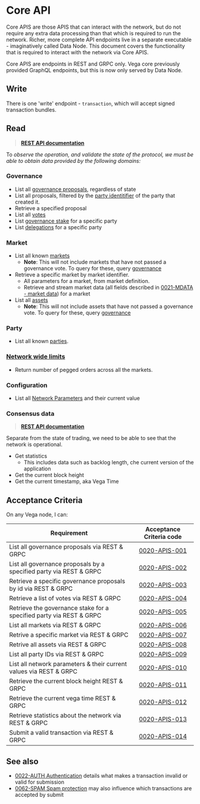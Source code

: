 # Core API

Core APIS are those APIS that can interact with the network, but do not require any extra data processing than that which is required to run the network. Richer, more complete API endpoints live in a separate executable - imaginatively called Data Node. This document covers the functionality that is required to interact with the network via Core APIS.

Core APIS are endpoints in REST and GRPC only. Vega core previously provided GraphQL endpoints, but this is now only served by Data Node.

## Write

There is one 'write' endpoint - `transaction`, which will accept signed transaction bundles.

## Read

> **[REST API documentation](https://docs.vega.xyz/testnet/api/rest/core/core-service-submit-transaction)** 

To *observe the operation, and validate the state of the protocol, we must be able to obtain data provided by the following domains:*

### Governance

- List all [governance proposals](./0028-GOVE-governance.md), regardless of state
- List all proposals, filtered by the [party identitifier](./0016-PART-party.md) of the party that created it. 
- Retrieve a specified proposal
- List all [votes](./0027-GOVE-governance.md#voting-for-a-proposal)
- List [governance stake](./0059-STKG-simple_staking_and_delegating.md) for a specific party
- List [delegations](./0059-STKG-simple_staking_and_delegating.md) for a specific party
 
### Market

- List all known [markets](./0001-MKTF-market_framework.md)
  - **Note**: This will not include markets that have not passed a governance vote. To query for these, query [governance](#governance)
- Retrieve a specific market by market identifier.
  - All parameters for a market, from market definition.
  - Retrieve and stream market data (all fields described in [0021-MDATA - market data](./0021-MDAT-market_data_spec.md)) for a market
- List all [assets](./0040-ASSF-asset_framework.md)
  - **Note**: This will not include assets that have not passed a governance vote. To query for these, query [governance](#governance)
 
### Party

- List all known [parties](./0016-PART-party.md).

### [Network wide limits](./0078-NWLI-network_wide_limits.md)

- Return number of pegged orders across all the markets.

### Configuration

- List all [Network Parameters](./0054-NETP-network_parameters.md) and their current value
 
### Consensus data

> **[REST API documentation](https://docs.vega.xyz/testnet/category/api/rest/core/core-service)** 

Separate from the state of trading, we need to be able to see that the network is operational.

- Get statistics
  - This includes data such as backlog length, che current version of the application 
- Get the current block height
- Get the current timestamp, aka Vega Time

## Acceptance Criteria

On any Vega node, I can:

| Requirement | Acceptance Criteria code |
|-----------|:------------------------:|
| List all governance proposals via REST & GRPC |<a name="0020-APIS-001" href="#0020-APIS-001">0020-APIS-001</a>|
| List all governance proposals by a specified party via REST & GRPC             |<a name="0020-APIS-002" href="#0020-APIS-002">0020-APIS-002</a> |
| Retrieve a specific governance proposals by id via REST & GRPC             |<a name="0020-APIS-003" href="#0020-APIS-003">0020-APIS-003</a> |
| Retrieve a list of votes via REST & GRPC |<a name="0020-APIS-004" href="#0020-APIS-004">0020-APIS-004</a>|
| Retrieve the governance stake for a specified party via REST & GRPC |<a name="0020-APIS-005" href="#0020-APIS-005">0020-APIS-005</a>|
| List all markets via REST & GRPC |<a name="0020-APIS-006" href="#0020-APIS-006">0020-APIS-006</a>|
| Retrive a specific market via REST & GRPC | <a name="0020-APIS-007" href="#0020-APIS-007">0020-APIS-007</a>|
| Retrive all assets via REST & GRPC | <a name="0020-APIS-008" href="#0020-APIS-008">0020-APIS-008</a>|
| List all party IDs via REST & GRPC | <a name="0020-APIS-009" href="#0020-APIS-009">0020-APIS-009</a>|
| List all network parameters & their current values via REST & GRPC | <a name="0020-APIS-010" href="#0020-APIS-010">0020-APIS-010</a>|
| Retrieve the current block height REST & GRPC | <a name="0020-APIS-011" href="#0020-APIS-011">0020-APIS-011</a>|
| Retrieve the current vega time REST & GRPC | <a name="0020-APIS-012" href="#0020-APIS-012">0020-APIS-012</a>|
| Retrieve statistics about the network via REST & GRPC | <a name="0020-APIS-013" href="#0020-APIS-013">0020-APIS-013</a>|
| Submit a valid transaction via REST & GRPC | <a name="0020-APIS-014" href="#0020-APIS-014">0020-APIS-014</a>|

## See also

- [0022-AUTH Authentication](./0022-AUTH-auth.md) details what makes a transaction invalid or valid for submission
- [0062-SPAM Spam protection](./0022-AUTH-auth.md) may also influence which transactions are accepted by submit
